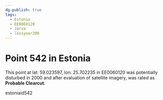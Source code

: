 ```yaml
---
dg-publish: true
tags:
  - Estonia
  - EE0060120
  - Järva
  - lossyear200
---
```


# Point 542 in Estonia

This point at lat: 59.023597, lon: 25.702235 in EE0060120 was potentially disturbed in 2000 and after evaluation of satellite imagery, was rated as **Probable Clearcut**.



estoniaid542